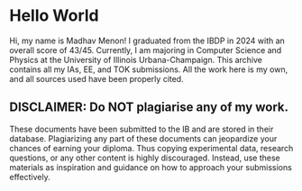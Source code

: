# Hello World
Hi, my name is Madhav Menon! I graduated from the IBDP in 2024 with an overall score of 43/45. Currently, I am majoring in Computer Science and Physics at the University of Illinois Urbana-Champaign. This archive contains all my IAs, EE, and TOK submissions. All the work here is my own, and all sources used have been properly cited.

## DISCLAIMER: Do **NOT** plagiarise any of my work. 

These documents have been submitted to the IB and are stored in their database. Plagiarizing any part of these documents can jeopardize your chances of earning your diploma. Thus copying experimental data, research questions, or any other content is highly discouraged. Instead, use these materials as inspiration and guidance on how to approach your submissions effectively.



